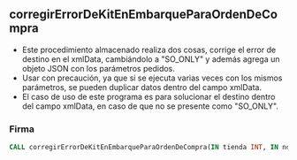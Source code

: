 ## corregirErrorDeKitEnEmbarqueParaOrdenDeCompra

-   Este procedimiento almacenado realiza dos cosas, corrige el error de destino en el xmlData, cambiándolo a "SO_ONLY" y además agrega un objeto JSON con los parámetros pedidos.
-   Usar con precaución, ya que si se ejecuta varias veces con los mismos parámetros, se pueden duplicar datos dentro del campo xmlData.
-   El caso de uso de este programa es para solucionar el destino dentro del campo xmlData, en caso de que no se presente como "SO_ONLY".

### Firma

```sql
CALL corregirErrorDeKitEnEmbarqueParaOrdenDeCompra(IN tienda INT, IN noDeEmbarque VARCHAR(45), IN ordenDeCompra VARCHAR(45), IN folioTransf VARCHAR(45), IN noMaterial VARCHAR(45), IN folioPedido VARCHAR(45), IN trackingNumber VARCHAR(45), IN noPosicion VARCHAR(45));
```
